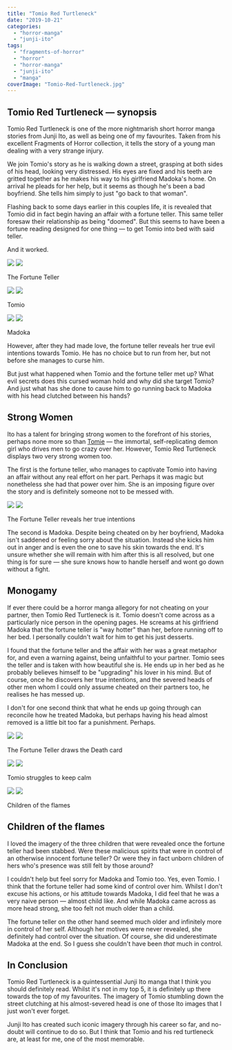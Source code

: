 ```yaml
---
title: "Tomio Red Turtleneck"
date: "2019-10-21"
categories: 
  - "horror-manga"
  - "junji-ito"
tags: 
  - "fragments-of-horror"
  - "horror"
  - "horror-manga"
  - "junji-ito"
  - "manga"
coverImage: "Tomio-Red-Turtleneck.jpg"
---
```


## Tomio Red Turtleneck — synopsis

Tomio Red Turtleneck is one of the more nightmarish short horror manga stories from Junji Ito, as well as being one of my favourites. Taken from his excellent Fragments of Horror collection, it tells the story of a young man dealing with a very strange injury.

We join Tomio's story as he is walking down a street, grasping at both sides of his head, looking very distressed. His eyes are fixed and his teeth are gritted together as he makes his way to his girlfriend Madoka's home. On arrival he pleads for her help, but it seems as though he's been a bad boyfriend. She tells him simply to just "go back to that woman".

Flashing back to some days earlier in this couples life, it is revealed that Tomio did in fact begin having an affair with a fortune teller. This same teller foresaw their relationship as being "doomed". But this seems to have been a fortune reading designed for one thing — to get Tomio into bed with said teller.

And it worked.

[![](images/The-Fortune-Teller.jpg)](images/The-Fortune-Teller.jpg)
[![](images/The-Fortune-Teller.jpg)](images/The-Fortune-Teller.jpg)

The Fortune Teller

[![](images/Tomio.jpg)](images/Tomio.jpg)
[![](images/Tomio.jpg)](images/Tomio.jpg)

Tomio

[![](images/Madoka.jpg)](images/Madoka.jpg)
[![](images/Madoka.jpg)](images/Madoka.jpg)

Madoka

However, after they had made love, the fortune teller reveals her true evil intentions towards Tomio. He has no choice but to run from her, but not before she manages to curse him.

But just what happened when Tomio and the fortune teller met up? What evil secrets does this cursed woman hold and why did she target Tomio? And just what has she done to cause him to go running back to Madoka with his head clutched between his hands?

## Strong Women

Ito has a talent for bringing strong women to the forefront of his stories, perhaps none more so than [Tomie](https://junjiitomanga.com/tag/tomie-collection/) — the immortal, self-replicating demon girl who drives men to go crazy over her. However, Tomio Red Turtleneck displays two very strong women too.

The first is the fortune teller, who manages to captivate Tomio into having an affair without any real effort on her part. Perhaps it was magic but nonetheless she had that power over him. She is an imposing figure over the story and is definitely someone not to be messed with.

[![](images/The-Fortune-Teller-reveals-her-true-intentions.jpg)](images/The-Fortune-Teller-reveals-her-true-intentions.jpg)
[![](images/The-Fortune-Teller-reveals-her-true-intentions.jpg)](images/The-Fortune-Teller-reveals-her-true-intentions.jpg)

The Fortune Teller reveals her true intentions

The second is Madoka. Despite being cheated on by her boyfriend, Madoka isn't saddened or feeling sorry about the situation. Instead she kicks him out in anger and is even the one to save his skin towards the end. It's unsure whether she will remain with him after this is all resolved, but one thing is for sure — she sure knows how to handle herself and wont go down without a fight.

## Monogamy

If ever there could be a horror manga allegory for not cheating on your partner, then Tomio Red Turtleneck is it. Tomio doesn't come across as a particularly nice person in the opening pages. He screams at his girlfriend Madoka that the fortune teller is "way hotter" than her, before running off to her bed. I personally couldn't wait for him to get his just desserts.

I found that the fortune teller and the affair with her was a great metaphor for, and even a warning against, being unfaithful to your partner. Tomio sees the teller and is taken with how beautiful she is. He ends up in her bed as he probably believes himself to be "upgrading" his lover in his mind. But of course, once he discovers her true intentions, and the severed heads of other men whom I could only assume cheated on their partners too, he realises he has messed up.

I don't for one second think that what he ends up going through can reconcile how he treated Madoka, but perhaps having his head almost removed is a little bit too far a punishment. Perhaps.

[![](images/The-Fortune-Teller-draws-the-Death-card.jpg)](images/The-Fortune-Teller-draws-the-Death-card.jpg)
[![](images/The-Fortune-Teller-draws-the-Death-card.jpg)](images/The-Fortune-Teller-draws-the-Death-card.jpg)

The Fortune Teller draws the Death card

[![](images/Tomio-struggles-to-keep-calm.jpg)](images/Tomio-struggles-to-keep-calm.jpg)
[![](images/Tomio-struggles-to-keep-calm.jpg)](images/Tomio-struggles-to-keep-calm.jpg)

Tomio struggles to keep calm

[![](images/Children-of-the-flames.jpg)](images/Children-of-the-flames.jpg)
[![](images/Children-of-the-flames.jpg)](images/Children-of-the-flames.jpg)

Children of the flames

## Children of the flames

I loved the imagery of the three children that were revealed once the fortune teller had been stabbed. Were these malicious spirits that were in control of an otherwise innocent fortune teller? Or were they in fact unborn children of hers who's presence was still felt by those around?

I couldn't help but feel sorry for Madoka and Tomio too. Yes, even Tomio. I think that the fortune teller had some kind of control over him. Whilst I don't excuse his actions, or his attitude towards Madoka, I did feel that he was a very naive person — almost child like. And while Madoka came across as more head strong, she too felt not much older than a child.

The fortune teller on the other hand seemed much older and infinitely more in control of her self. Although her motives were never revealed, she definitely had control over the situation. Of course, she did underestimate Madoka at the end. So I guess she couldn't have been _that_ much in control.

## In Conclusion

Tomio Red Turtleneck is a quintessential Junji Ito manga that I think you should definitely read. Whilst it's not in my top 5, it is definitely up there towards the top of my favourites. The imagery of Tomio stumbling down the street clutching at his almost-severed head is one of those Ito images that I just won't ever forget.

Junji Ito has created such iconic imagery through his career so far, and no-doubt will continue to do so. But I think that Tomio and his red turtleneck are, at least for me, one of the most memorable.
